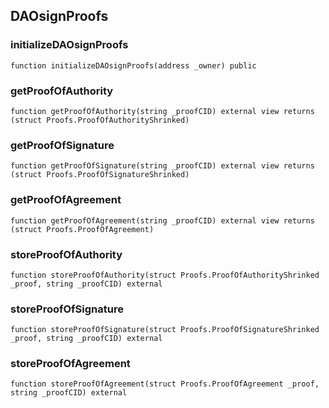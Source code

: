 ## DAOsignProofs

### initializeDAOsignProofs

```solidity
function initializeDAOsignProofs(address _owner) public
```

### getProofOfAuthority

```solidity
function getProofOfAuthority(string _proofCID) external view returns (struct Proofs.ProofOfAuthorityShrinked)
```

### getProofOfSignature

```solidity
function getProofOfSignature(string _proofCID) external view returns (struct Proofs.ProofOfSignatureShrinked)
```

### getProofOfAgreement

```solidity
function getProofOfAgreement(string _proofCID) external view returns (struct Proofs.ProofOfAgreement)
```

### storeProofOfAuthority

```solidity
function storeProofOfAuthority(struct Proofs.ProofOfAuthorityShrinked _proof, string _proofCID) external
```

### storeProofOfSignature

```solidity
function storeProofOfSignature(struct Proofs.ProofOfSignatureShrinked _proof, string _proofCID) external
```

### storeProofOfAgreement

```solidity
function storeProofOfAgreement(struct Proofs.ProofOfAgreement _proof, string _proofCID) external
```

